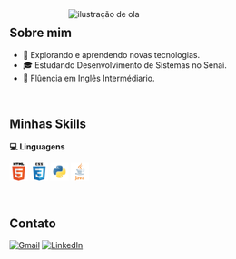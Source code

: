 <img src="https://encrypted-tbn0.gstatic.com/images?q=tbn:ANd9GcQeh_l02A_YGCc8SZ8-uDdD-mf3Kk2CLoJpbw&s" alt="ilustração de ola" min-width="400px" max-width="400px" width="400px" align="right">

## Sobre mim

- 🤔 Explorando e aprendendo novas tecnologias.
- 🎓 Estudando Desenvolvimento de Sistemas no Senai.
- 🌱 Flûencia em Inglês Intermédiario.

</br>

## Minhas Skills

**💻 Linguagens**

<code><img height="32" src="https://raw.githubusercontent.com/github/explore/80688e429a7d4ef2fca1e82350fe8e3517d3494d/topics/html/html.png" alt="HTML5"/></code>
<code><img height="32" src="https://raw.githubusercontent.com/github/explore/80688e429a7d4ef2fca1e82350fe8e3517d3494d/topics/css/css.png" alt="CSS"/></code>
<code><img height="32" src="https://raw.githubusercontent.com/github/explore/80688e429a7d4ef2fca1e82350fe8e3517d3494d/topics/python/python.png" alt="PYTHON"/></code>
<code><img height="32" src="https://raw.githubusercontent.com/github/explore/80688e429a7d4ef2fca1e82350fe8e3517d3494d/topics/java/java.png" alt="JAVA"/></code>

</br>

## Contato

<p align="left">
  <a href="#" title="Gmail">
  <img src="https://img.shields.io/badge/-Gmail-FF0000?style=flat-square&labelColor=FF0000&logo=gmail&logoColor=white&link=https://mail.google.com/mail/u/1/#inbox?compose=GTvVlcSKkkLWhgbRPkzfwmNlFbKRSQlxhtrlxgZstntCwDfMtVsXvtcbgqPlbDsBbpWgBppFSJzTr" alt="Gmail"/></a>
  <a href="#" title="LinkedIn">
  <img src="https://img.shields.io/badge/-Linkedin-0e76a8?style=flat-square&logo=Linkedin&logoColor=white&link=https://www.linkedin.com/in/carlos-gabriel-gomes-luz-0318862a0/" alt="LinkedIn"/></a>
</p>

